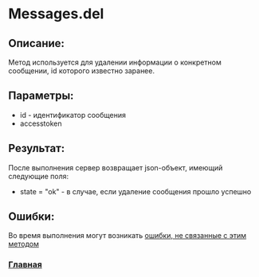 # Messages.del

## Описание:
Метод используется для удалении информации о конкретном сообщении, id которого известно заранее.

## Параметры:
* id - идентификатор сообщения
* accesstoken

## Результат:
После выполнения сервер возвращает json-объект, имеющий следующие поля:
* state = "ok" - в случае, если удаление сообщения прошло успешно

## Ошибки:

Во время выполнения могут возникать [ошибки, не связанные с этим методом](../errors.md "Список ошибок")

### [Главная](../docs.md "Главная страница документации")
